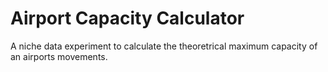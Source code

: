 # Airport Capacity Calculator

A niche data experiment to calculate the theoretrical maximum capacity of an airports movements.

